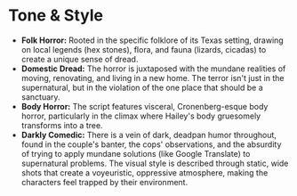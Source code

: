 # Tone & Style

* **Folk Horror:** Rooted in the specific folklore of its Texas setting, drawing on local legends (hex stones), flora, and fauna (lizards, cicadas) to create a unique sense of dread.
* **Domestic Dread:** The horror is juxtaposed with the mundane realities of moving, renovating, and living in a new home. The terror isn't just in the supernatural, but in the violation of the one place that should be a sanctuary.
* **Body Horror:** The script features visceral, Cronenberg-esque body horror, particularly in the climax where Hailey's body gruesomely transforms into a tree.
* **Darkly Comedic:** There is a vein of dark, deadpan humor throughout, found in the couple's banter, the cops' observations, and the absurdity of trying to apply mundane solutions (like Google Translate) to supernatural problems. The visual style is described through static, wide shots that create a voyeuristic, oppressive atmosphere, making the characters feel trapped by their environment.

